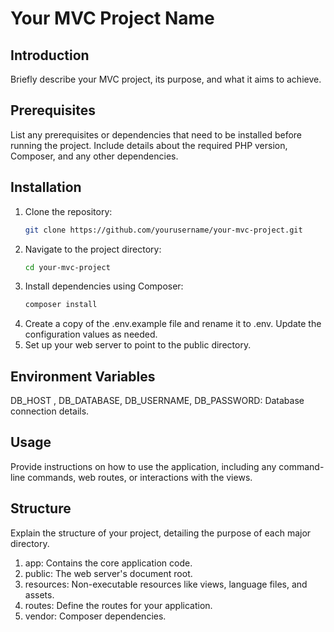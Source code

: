 # Your MVC Project Name

## Introduction

Briefly describe your MVC project, its purpose, and what it aims to achieve.

## Prerequisites

List any prerequisites or dependencies that need to be installed before running the project. Include details about the required PHP version, Composer, and any other dependencies.

## Installation

1. Clone the repository:
   ```bash
   git clone https://github.com/yourusername/your-mvc-project.git

2. Navigate to the project directory:
    ```bash
    cd your-mvc-project

3. Install dependencies using Composer:
    ```bash
    composer install

4. Create a copy of the .env.example file and rename it to .env. Update the configuration values as needed.
5. Set up your web server to point to the public directory.

## Environment Variables
DB_HOST , DB_DATABASE, DB_USERNAME, DB_PASSWORD: Database connection details.

## Usage
Provide instructions on how to use the application, including any command-line commands, web routes, or interactions with the views.

## Structure
Explain the structure of your project, detailing the purpose of each major directory.

1. app: Contains the core application code.
2. public: The web server's document root.
3. resources: Non-executable resources like views, language files, and assets.
4. routes: Define the routes for your application.
5. vendor: Composer dependencies.

